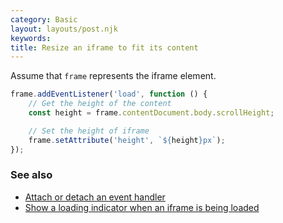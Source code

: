 ```yaml
---
category: Basic
layout: layouts/post.njk
keywords:
title: Resize an iframe to fit its content
---
```


Assume that `frame` represents the iframe element.

```js
frame.addEventListener('load', function () {
    // Get the height of the content
    const height = frame.contentDocument.body.scrollHeight;

    // Set the height of iframe
    frame.setAttribute('height', `${height}px`);
});
```

### See also

-   [Attach or detach an event handler](/attach-or-detach-an-event-handler)
-   [Show a loading indicator when an iframe is being loaded](/show-a-loading-indicator-when-an-iframe-is-being-loaded)
